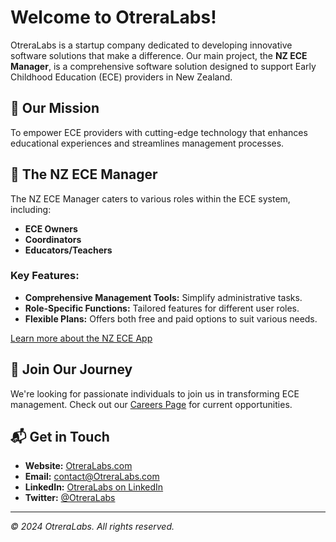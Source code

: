 # Welcome to OtreraLabs!

OtreraLabs is a startup company dedicated to developing innovative software solutions that make a difference. Our main project, the **NZ ECE Manager**, is a comprehensive software solution designed to support Early Childhood Education (ECE) providers in New Zealand.

## 🌟 Our Mission

To empower ECE providers with cutting-edge technology that enhances educational experiences and streamlines management processes.

## 🚀 The NZ ECE Manager

The NZ ECE Manager caters to various roles within the ECE system, including:

- **ECE Owners**
- **Coordinators**
- **Educators/Teachers**

### **Key Features:**

- **Comprehensive Management Tools:** Simplify administrative tasks.
- **Role-Specific Functions:** Tailored features for different user roles.
- **Flexible Plans:** Offers both free and paid options to suit various needs.

[Learn more about the NZ ECE App](https://OtreraLabs.com/nz-ece-app)

## 🤝 Join Our Journey

We're looking for passionate individuals to join us in transforming ECE management. Check out our [Careers Page](https://OtreraLabs.com/careers) for current opportunities.

## 📬 Get in Touch

- **Website:** [OtreraLabs.com](https://OtreraLabs.com)
- **Email:** [contact@OtreraLabs.com](mailto:contact@OtreraLabs.com)
- **LinkedIn:** [OtreraLabs on LinkedIn](https://www.linkedin.com/company/OtreraLabs)
- **Twitter:** [@OtreraLabs](https://twitter.com/OtreraLabs)

---

*© 2024 OtreraLabs. All rights reserved.*
